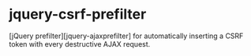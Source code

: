 # jquery-csrf-prefilter

[jQuery prefilter][jquery-ajaxprefilter] for automatically inserting a CSRF
token with every destructive AJAX request.
